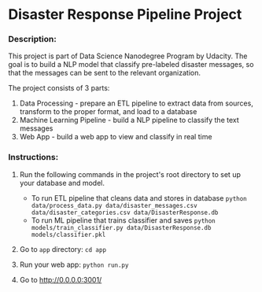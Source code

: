 # Disaster Response Pipeline Project
### Description:
This project is part of Data Science Nanodegree Program by Udacity. The goal is to build a NLP model that classify pre-labeled disaster messages, so that the messages
can be sent to the relevant organization. 

The project consists of 3 parts:
    <ol>
    <li>Data Processing - prepare an ETL pipeline to extract data from sources, transform to the proper format, and load to a database</li>
    <li>Machine Learning Pipeline - build a NLP pipeline to classify the text messages </li>
    <li>Web App - build a web app to view and classify in real time</li>
    </ol>

### Instructions:
1. Run the following commands in the project's root directory to set up your database and model.

    - To run ETL pipeline that cleans data and stores in database
        `python data/process_data.py data/disaster_messages.csv data/disaster_categories.csv data/DisasterResponse.db`
    - To run ML pipeline that trains classifier and saves
        `python models/train_classifier.py data/DisasterResponse.db models/classifier.pkl`

2. Go to `app` directory: `cd app`

3. Run your web app: `python run.py`

4. Go to http://0.0.0.0:3001/
